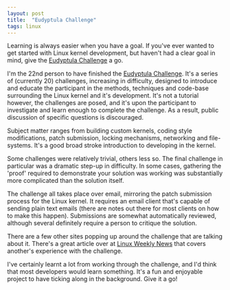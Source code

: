 ```yaml
---
layout: post
title:  "Eudyptula Challenge"
tags: linux
---
```


Learning is always easier when you have a goal. If you've ever wanted to get started with Linux kernel development, but haven't had a clear goal in mind, give the [Eudyptula Challenge](eudyptula) a go. 

I'm the 22nd person to have finished the [Eudyptula Challenge][eudyptula]. It's a series of (currently 20) challenges, increasing in difficulty, designed to introduce and educate the participant in the methods, techniques and code-base surrounding the Linux kernel and it's development. It's not a tutorial however, the challenges are posed, and it's upon the participant to investigate and learn enough to complete the challenge. As a result, public discussion of specific questions is discouraged. 

Subject matter ranges from building custom kernels, coding style modifications, patch submission, locking mechanisms, networking and file-systems. It's a good broad stroke introduction to developing in the kernel.

Some challenges were relatively trivial, others less so. The final challenge in particular was a dramatic step-up in difficulty. In some cases, gathering the 'proof' required to demonstrate your solution was working was substantially more complicated than the solution itself.

The challenge all takes place over email, mirroring the patch submission process for the Linux kernel. It requires an email client that's capable of sending plain text emails (there are notes out there for most clients on how to make this happen). Submissions are somewhat automatically reviewed, although several definitely require a person to critique the solution. 

There are a few other sites popping up around the challenge that are talking about it. There's a great article over at [Linux Weekly News][lwn] that covers another's experience with the challenge. 

I've certainly learnt a lot from working through the challenge, and I'd think that most developers would learn something. It's a fun and enjoyable project to have ticking along in the background. Give it a go!

[eudyptula]: http://eudyptula-challenge.org
[lwn]: http://lwn.net/Articles/599231/
